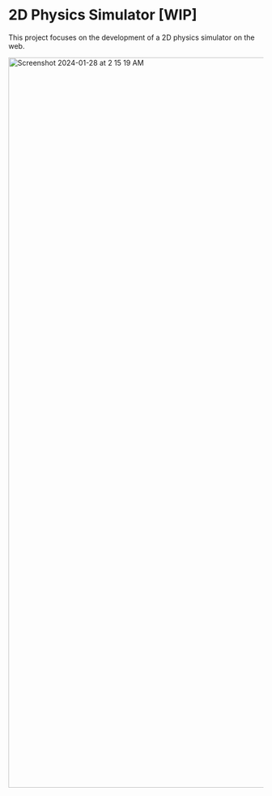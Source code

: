 # 2D Physics Simulator [WIP]

This project focuses on the development of a 2D physics simulator on the web.

<img width="1440" alt="Screenshot 2024-01-28 at 2 15 19 AM" src="https://github.com/andrewderango/2D-Physics-Simulator/assets/93727693/0664476a-bce5-40f8-9e8a-b4737d175606">
